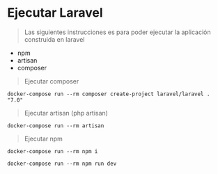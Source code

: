 # Ejecutar Laravel

> Las siguientes instrucciones es para poder ejecutar la aplicación construida en laravel

- npm
- artisan
- composer

> Ejecutar composer

`docker-compose run --rm composer create-project laravel/laravel . "7.0"`

> Ejecutar artisan (php artisan)

`docker-compose run --rm artisan`

> Ejecutar npm

`docker-compose run --rm npm i`

`docker-compose run --rm npm run dev`
